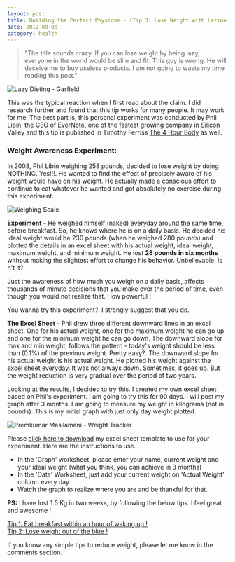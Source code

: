 ```yaml
---
layout: post
title: Building the Perfect Physique - [Tip 3] Lose Weight with Laziness
date: 2012-09-08
category: health
---
```


> "The title sounds crazy. If you can lose weight by being lazy, everyone in the world would be slim and fit. This guy is wrong. He will deceive me to buy useless products. I am not going to waste my time reading this post."  

![Lazy Dieting - Garfield]({{site.img-url}}/Garfield-Lazy-Dieting.jpg)  
  
This was the typical reaction when I first read about the claim. I did research further and found that this tip works for many people. It may work for me. The best part is, this personal experiment was conducted by Phil Libin, the CEO of EverNote, one of the fastest growing company in Silicon Valley and this tip is published in Timothy Ferriss [The 4 Hour Body](http://www.amazon.com/gp/product/030746363X/ref=as_li_qf_sp_asin_tl?ie=UTF8&camp=1789&creative=9325&creativeASIN=030746363X&linkCode=as2&tag=booiverea-20) as well.  

### Weight Awareness Experiment:   

In 2008, Phil Libin weighing 258 pounds, decided to lose weight by doing NOTHING. Yes!!!. He wanted to find the effect of precisely aware of his weight would have on his weight. He actually made a conscious effort to continue to eat whatever he wanted and got absolutely no exercise during this experiment.  
  
![Weighing Scale]({{site.img-url}}/weighing-scale.jpg)  

**Experiment** - He weighed himself (naked) everyday around the same time, before breakfast. So, he knows where he is on a daily basis. He decided his ideal weight would be 230 pounds (when he weighed 280 pounds) and plotted the details in an excel sheet with his actual weight, ideal weight, maximum weight, and minimum weight. He lost **28 pounds in six months** without making the slightest effort to change his behavior. Unbelievable. Is n't it?  
  
Just the awareness of how much you weigh on a daily basis, affects thousands of minute decisions that you make over the period of time, even though you would not realize that. How powerful !  
  
You wanna try this experiment?. I strongly suggest that you do.  
  
**The Excel Sheet** - Phil drew three different downward lines in an excel sheet. One for his actual weight, one for the maximum weight he can go up and one for the minimum weight he can go down. The downward slope for max and min weight, follows the pattern - today's weight should be less than (0.1%) of the previous weight. Pretty easy?. The downward slope for his actual weight is his actual weight. He plotted his weight against the excel sheet everyday. It was not always down. Sometimes, it goes up. But the weight reduction is very gradual over the period of two years.  
    
Looking at the results, I decided to try this. I created my own excel sheet based on Phil's experiment. I am going to try this for 90 days. I will post my graph after 3 months. I am going to measure my weight in kilograms (not in pounds). This is my initial graph with just only day weight plotted.  
  
![Premkumar Masilamani - Weight Tracker]({{site.img-url}}/premkumar-masilamani-weight-tracker.png)  
  
Please [click here to download][xl-tracker-url] my excel sheet template to use for your experiment. Here are the instructions to use.  

[xl-tracker-url]: {{site.download-url}}/Weight-Tracker.xls

* In the 'Graph' worksheet, please enter your name, current weight and your ideal weight (what you think, you can achieve in 3 months)  
* In the 'Data' Worksheet, just add your current weight on 'Actual Weight' column every day  
* Watch the graph to realize where you are and be thankful for that.  

**PS:** I have lost 1.5 Kg in two weeks, by following the below tips. I feel great and awesome !  

[Tip 1: Eat breakfast within an hour of waking up !]({{site.url}}/building-the-perfect-physique-tip-1-eat-breakfast-within-an-hour-of-waking-up/)  
[Tip 2: Lose weight out of the blue !]({{site.url}}/building-the-perfect-physique-tip-2-lose-weight-out-of-the-blue/)  
  
If you know any simple tips to reduce weight, please let me know in the comments section.  
